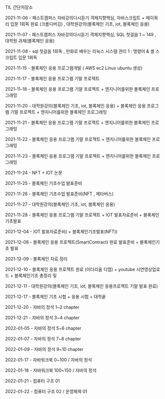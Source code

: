 TIL 간단저장소


2021-11-06 - 패스트캠퍼스 자바강의다시듣기 객체지향핵심, 자바스크립트 + 제이쿼리 입문 1회독 완료 (크롬디버깅) , 대학원강의(블록체인 기초, iot, 블록체인 응용) 


2021-11-07 - 패스트캠퍼스 자바강의다시듣기 객체지향핵심, SQL 첫걸음 1 ~ 149 , 대학원 과제(블록체인 응용)

2021-11-08 - sql 첫걸음 1회독 , 만화로 배우는 리눅스 시스템 관리 1 : 명령어 & 셸 스크립트 입문 1회독

2021-11-15 - 블록체인 응용 프로그램개발 ( AWS ec2 Linux ubuntu 생성)

2021-11-17 - 블록체인 응용 프로그램 기말 프로젝트

2021-11-18 - 블록체인 응용 프로그램 기말 프로젝트 + 엔지니어를위한 블록체인 프로그래밍

2021-11-20 - 대학원강의(블록체인 기초, iot, 블록체인 응용) + 블록체인 응용 프로그램 기말 프로젝트 + 엔지니어를위한 블록체인 프로그래밍

2021-11-21 - 블록체인 응용 프로그램 기말 프로젝트 + 엔지니어를위한 블록체인 프로그래밍

2021-11-22 - 블록체인 응용 프로그램 기말 프로젝트 + 엔지니어를위한 블록체인 프로그래밍

2021-11-23 - 블록체인 응용 프로그램 기말 프로젝트 + 엔지니어를위한 블록체인 프로그래밍

2021-11-24 - NFT + IOT 논문 

2021-11-25 - 블록체인 기초수업 발표준비

2021-11-26 - 블록체인 기초수업 발표준비(NFT , 메타버스)

2021-11-27 - 대학원강의(블록체인 기초, iot, 블록체인 응용)

2021-11-28 - 블록체인 응용 프로그램 기말 프로젝트 + IOT 발표자료준비 + 블록체인기초발표

2021-12-04 - IOT 발표자료준비( + 블록체인기초발표(NFT))

2021-12-08 - 블록체인 응용 프로젝트(SmartContract) 완료 발표준비 + 블록체인기초 발표

2021-12-09 - 블록체인 자료 정리

2021-12-10 - 블록체인 응용 프로젝트 완료 (이더리움 디앱) + youtube 시연영상업로드 + 블록체인기초 총정리 및 

2021-12-11 - 대학원강의(블록체인 기초, iot, 블록체인 응용프로젝트 기말 발표 완료)

2021-12-17 - 블록체인 기초 시험 + 응용 시험 + 대학끝

2021-12-20 - 자바의 정석 1~2 chapter

2021-12-21 - 자바의 정석 3~4 chapter

2022-01-05 - 자바의 정석 5~6 chapter

2022-01-07 - 자바의 정석 7~8 chapter

2022-01-09 - 자바의 정석 9~10 chapter

2022-01-17 - 자바워크북 0~100 / 자바의 정석 

2022-01-18 - 자바워크북 100~150 / 자바의 정석 

2022-01-21 - 컴퓨터 구조 01

2022-01-22 - 컴퓨터 구조 02 / 운영체제 01
